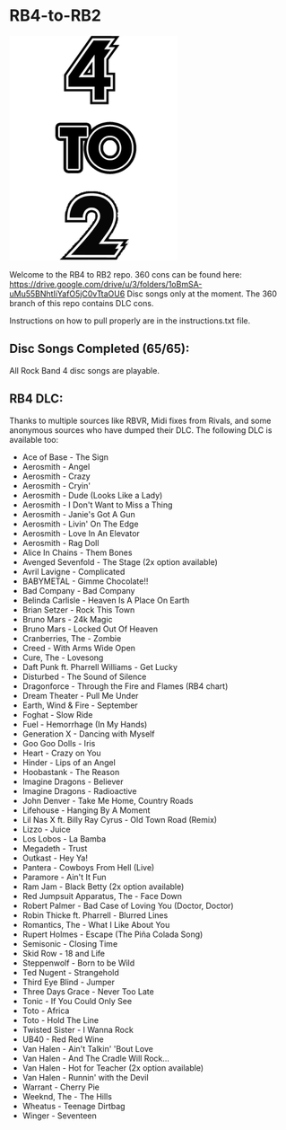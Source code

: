 # RB4-to-RB2
![RB4toRB2](https://raw.githubusercontent.com/C0Assassin/RB4-to-RB2/main/4to2.png)


Welcome to the RB4 to RB2 repo.
360 cons can be found here: https://drive.google.com/drive/u/3/folders/1oBmSA-uMu55BNhtIiYafO5jC0vTtaOU6
Disc songs only at the moment. The 360 branch of this repo contains DLC cons.

Instructions on how to pull properly are in the instructions.txt file.

## Disc Songs Completed (65/65):
All Rock Band 4 disc songs are playable.


## RB4 DLC:
Thanks to multiple sources like RBVR, Midi fixes from Rivals, and some anonymous sources who have dumped their DLC. The following DLC is available too:
*  Ace of Base - The Sign
*  Aerosmith - Angel
*  Aerosmith - Crazy
*  Aerosmith - Cryin'
*  Aerosmith - Dude (Looks Like a Lady)
*  Aerosmith - I Don't Want to Miss a Thing
*  Aerosmith - Janie's Got A Gun
*  Aerosmith - Livin' On The Edge
*  Aerosmith - Love In An Elevator
*  Aerosmith - Rag Doll
*  Alice In Chains - Them Bones
*  Avenged Sevenfold - The Stage (2x option available)
*  Avril Lavigne - Complicated
*  BABYMETAL - Gimme Chocolate!!
*  Bad Company - Bad Company
*  Belinda Carlisle - Heaven Is A Place On Earth
*  Brian Setzer - Rock This Town
*  Bruno Mars - 24k Magic
*  Bruno Mars - Locked Out Of Heaven
*  Cranberries, The - Zombie
*  Creed - With Arms Wide Open
*  Cure, The - Lovesong
*  Daft Punk ft. Pharrell Williams - Get Lucky
*  Disturbed - The Sound of Silence
*  Dragonforce - Through the Fire and Flames (RB4 chart)
*  Dream Theater - Pull Me Under
*  Earth, Wind & Fire - September
*  Foghat - Slow Ride
*  Fuel - Hemorrhage (In My Hands)
*  Generation X - Dancing with Myself
*  Goo Goo Dolls - Iris
*  Heart - Crazy on You
*  Hinder - Lips of an Angel
*  Hoobastank - The Reason
*  Imagine Dragons - Believer
*  Imagine Dragons - Radioactive
*  John Denver - Take Me Home, Country Roads
*  Lifehouse - Hanging By A Moment
*  Lil Nas X ft. Billy Ray Cyrus - Old Town Road (Remix)
*  Lizzo - Juice
*  Los Lobos - La Bamba
*  Megadeth - Trust
*  Outkast - Hey Ya!
*  Pantera - Cowboys From Hell (Live)
*  Paramore - Ain't It Fun
*  Ram Jam - Black Betty (2x option available)
*  Red Jumpsuit Apparatus, The - Face Down
*  Robert Palmer - Bad Case of Loving You (Doctor, Doctor)
*  Robin Thicke ft. Pharrell - Blurred Lines
*  Romantics, The - What I Like About You
*  Rupert Holmes - Escape (The Piña Colada Song)
*  Semisonic - Closing Time
*  Skid Row - 18 and Life
*  Steppenwolf - Born to be Wild
*  Ted Nugent - Strangehold
*  Third Eye Blind - Jumper
*  Three Days Grace - Never Too Late
*  Tonic - If You Could Only See
*  Toto - Africa
*  Toto - Hold The Line
*  Twisted Sister - I Wanna Rock
*  UB40 - Red Red Wine
*  Van Halen - Ain't Talkin' 'Bout Love
*  Van Halen - And The Cradle Will Rock...
*  Van Halen - Hot for Teacher (2x option available)
*  Van Halen - Runnin' with the Devil
*  Warrant - Cherry Pie
*  Weeknd, The - The Hills
*  Wheatus - Teenage Dirtbag
*  Winger - Seventeen